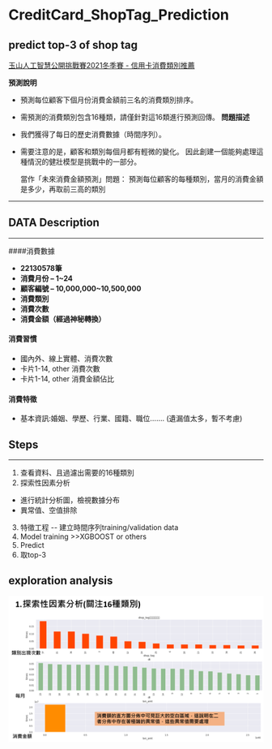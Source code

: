 # CreditCard_ShopTag_Prediction
## predict top-3 of shop tag

[玉山人工智慧公開挑戰賽2021冬季賽 - 信用卡消費類別推薦](https://tbrain.trendmicro.com.tw/Competitions/Details/18)


**預測說明**
- 預測每位顧客下個月份消費金額前三名的消費類別排序。
- 需預測的消費類別包含16種類，請僅針對這16類進行預測回傳。
**問題描述**
- 我們獲得了每日的歷史消費數據（時間序列）。
- 需要注意的是，顧客和類別每個月都有輕微的變化。 因此創建一個能夠處理這種情況的健壯模型是挑戰中的一部分。

  當作「未來消費金額預測」問題：
  預測每位顧客的每種類別，當月的消費金額是多少，再取前三高的類別

---

## DATA Description
---
####消費數據
- **22130578筆**
- **消費月份 – 1~24**
- **顧客編號 – 10,000,000~10,500,000**
- **消費類別**
- **消費次數**
- **消費金額（經過神秘轉換）**
#### 消費習慣
- 國內外、線上實體、消費次數
- 卡片1-14, other 消費次數
- 卡片1-14, other 消費金額佔比
#### 消費特徵
- 基本資訊:婚姻、學歷、行業、國籍、職位……. (遺漏值太多，暫不考慮)


## Steps
---
1. 查看資料、且過濾出需要的16種類別
2. 探索性因素分析
  - 進行統計分析圖，檢視數據分布
  - 異常值、空值排除
3. 特徵工程 -- 建立時間序列training/validation data
4. Model training >>XGBOOST or others
5. Predict
6. 取top-3


## exploration analysis
![](https://github.com/gumna99/CreditCard_ShopTag_Prediction/blob/master/exploration_analysis.png)
